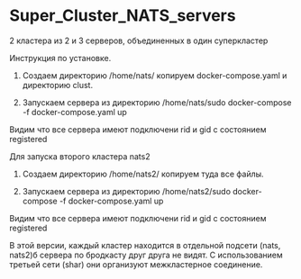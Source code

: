 # Super_Cluster_NATS_servers
2 кластера из 2 и 3 серверов, объединенных в один суперкластер

Инструкция по установке.
1. Создаем директорию /home/nats/ копируем docker-compose.yaml и директорию clust.

2. Запускаем сервера из директорию /home/nats/sudo docker-compose -f docker-compose.yaml up

Видим что все сервера имеют подключени rid и gid с состоянием registered


Для запуска второго кластера nats2 
1. Создаем директорию /home/nats2/ копируем туда все файлы.

2. Запускаем сервера из директорию /home/nats2/sudo docker-compose -f docker-compose.yaml up

Видим что все сервера имеют подключени rid и gid с состоянием registered

В этой версии, каждый кластер находится в отдельной подсети (nats, nats2)б сервера по бродкасту друг друга не видят. С использованием третьей сети (shar) они организуют межкластерное соединение. 
